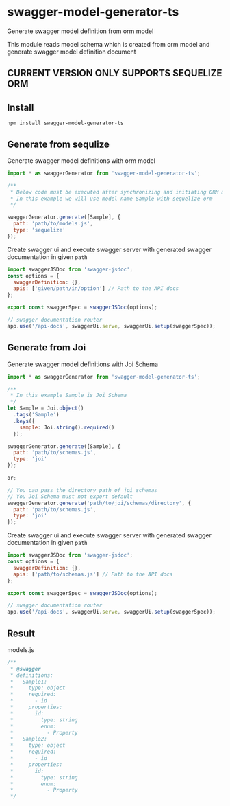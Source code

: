 # swagger-model-generator-ts

Generate swagger model definition from orm model

This module reads model schema which is created from orm model and generate swagger model definition document

## CURRENT VERSION ONLY SUPPORTS SEQUELIZE ORM

## Install

`npm install swagger-model-generator-ts`

## Generate from sequlize

Generate swagger model definitions with orm model

```js
import * as swaggerGenerator from 'swagger-model-generator-ts';

/**
 * Below code must be executed after synchronizing and initiating ORM models
 * In this example we will use model name Sample with sequelize orm
 */

swaggerGenerator.generate([Sample], {
  path: 'path/to/models.js',
  type: 'sequelize'
});
```

Create swagger ui and execute swagger server with generated swagger documentation in given `path`

```js
import swaggerJSDoc from 'swagger-jsdoc';
const options = {
  swaggerDefinition: {},
  apis: ['given/path/in/option'] // Path to the API docs
};

export const swaggerSpec = swaggerJSDoc(options);

// swagger documentation router
app.use('/api-docs', swaggerUi.serve, swaggerUi.setup(swaggerSpec));
```

## Generate from Joi

Generate swagger model definitions with Joi Schema

```js
import * as swaggerGenerator from 'swagger-model-generator-ts';

/**
 * In this example Sample is Joi Schema
 */
let Sample = Joi.object()
  .tags('Sample')
  .keys({
    sample: Joi.string().required()
  });

swaggerGenerator.generate([Sample], {
  path: 'path/to/schemas.js',
  type: 'joi'
});

or;

// You can pass the directory path of joi schemas
// You Joi Schema must not export default
swaggerGenerator.generate('path/to/joi/schemas/directory', {
  path: 'path/to/schemas.js',
  type: 'joi'
});
```

Create swagger ui and execute swagger server with generated swagger documentation in given `path`

```js
import swaggerJSDoc from 'swagger-jsdoc';
const options = {
  swaggerDefinition: {},
  apis: ['path/to/schemas.js'] // Path to the API docs
};

export const swaggerSpec = swaggerJSDoc(options);

// swagger documentation router
app.use('/api-docs', swaggerUi.serve, swaggerUi.setup(swaggerSpec));
```

## Result

models.js

```js
/**
 * @swagger
 * definitions:
 *   Sample1:
 *     type: object
 *     required:
 *       - id
 *     properties:
 *       id:
 *         type: string
 *         enum:
 *           - Property
 *   Sample2:
 *     type: object
 *     required:
 *       - id
 *     properties:
 *       id:
 *         type: string
 *         enum:
 *           - Property
 */
```
